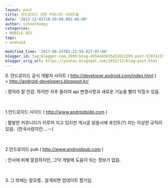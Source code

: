 ```yaml
---
layout: post
title: 안드로이드 관련 커뮤니티 사이트들
date: '2013-12-01T18:50:00.001-08:00'
author: schoolhompy
categories:
- MOBILE DEV
tags:
- android

modified_time: '2017-06-25T02:22:50.827-07:00'
blogger_id: tag:blogger.com,1999:blog-4954243635432022205.post-5707412954287134438
blogger_orig_url: https://yunhos.blogspot.com/2013/12/blog-post.html
---
```


<p>0. 안드로이드 공식 개발자 사이트 ( <a href="http://developer.android.com/index.html" target="_blank">http://developer.android.com/index.html</a> ) = <a href="http://android-developers.blogspot.kr/" target="_blank">http://android-developers.blogspot.kr/</a></p><p>: 영어라 잘 안감. 하지만 자주 들러야 api 변경사항과 새로운 기능을 빨리 익힐수 있음.</p><p> </p><p>1.안드로이드 사이드 ( <a href="http://www.androidside.com/" target="_blank">http://www.androidside.com</a> )</p><p>: 활발한 커뮤니티가 이루어 지고 있지만 게시글 읽을시에 포인트(?) 라는 이상한 규칙이 있음.  (한국사람이란....--)</p><p> </p><p>2.안드로이드 pub ( <a href="http://www.androidpub.com/" target="_blank">http://www.androidpub.com</a> )</p><p>: 안사에 비해 깔끔하지만, 그닥 개발에 도움이 되는 정보가 없음.</p><p> </p><p>3. 그 밖에는 잘모름.. 알게되면 업데이트 할거임</p><p> </p>